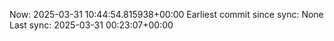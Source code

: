 Now: 2025-03-31 10:44:54.815938+00:00 Earliest commit since sync: None Last sync: 2025-03-31 00:23:07+00:00
